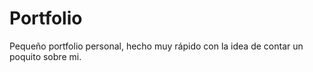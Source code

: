 # Portfolio

Pequeño portfolio personal, hecho muy rápido con la idea de contar un poquito sobre mi.
